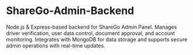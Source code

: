 # ShareGo-Admin-Backend
Node.js &amp; Express-based backend for ShareGo Admin Panel. Manages driver verification, user data control, document approval, and account monitoring. Integrates with MongoDB for data storage and supports secure admin operations with real-time updates.
